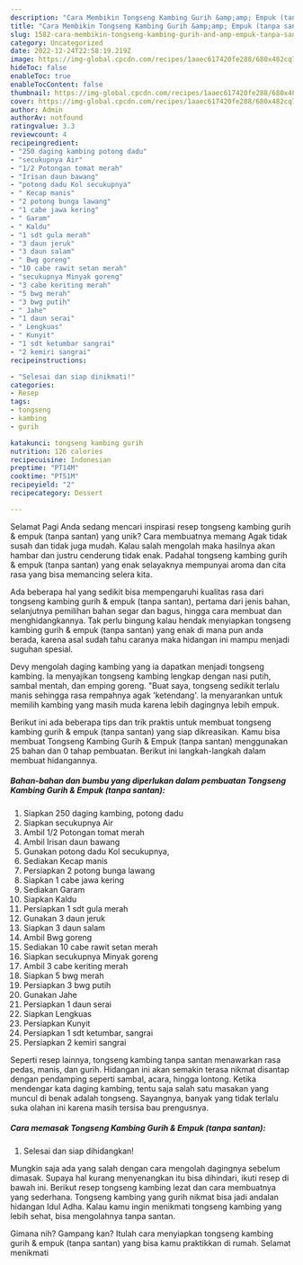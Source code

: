 ```yaml
---
description: "Cara Membikin Tongseng Kambing Gurih &amp;amp; Empuk (tanpa santan) yang Enak, Enak"
title: "Cara Membikin Tongseng Kambing Gurih &amp;amp; Empuk (tanpa santan) yang Enak, Enak"
slug: 1582-cara-membikin-tongseng-kambing-gurih-and-amp-empuk-tanpa-santan-yang-enak-enak
category: Uncategorized
date: 2022-12-24T22:58:19.219Z
image: https://img-global.cpcdn.com/recipes/1aaec617420fe288/680x482cq70/tongseng-kambing-gurih-empuk-tanpa-santan-foto-resep-utama.jpg
hideToc: false
enableToc: true
enableTocContent: false
thumbnail: https://img-global.cpcdn.com/recipes/1aaec617420fe288/680x482cq70/tongseng-kambing-gurih-empuk-tanpa-santan-foto-resep-utama.jpg
cover: https://img-global.cpcdn.com/recipes/1aaec617420fe288/680x482cq70/tongseng-kambing-gurih-empuk-tanpa-santan-foto-resep-utama.jpg
author: Admin
authorAv: notfound
ratingvalue: 3.3
reviewcount: 4
recipeingredient:
- "250 daging kambing potong dadu"
- "secukupnya Air"
- "1/2 Potongan tomat merah"
- "Irisan daun bawang"
- "potong dadu Kol secukupnya"
- " Kecap manis"
- "2 potong bunga lawang"
- "1 cabe jawa kering"
- " Garam"
- " Kaldu"
- "1 sdt gula merah"
- "3 daun jeruk"
- "3 daun salam"
- " Bwg goreng"
- "10 cabe rawit setan merah"
- "secukupnya Minyak goreng"
- "3 cabe keriting merah"
- "5 bwg merah"
- "3 bwg putih"
- " Jahe"
- "1 daun serai"
- " Lengkuas"
- " Kunyit"
- "1 sdt ketumbar sangrai"
- "2 kemiri sangrai"
recipeinstructions:

- "Selesai dan siap dinikmati!"
categories:
- Resep
tags:
- tongseng
- kambing
- gurih

katakunci: tongseng kambing gurih 
nutrition: 126 calories
recipecuisine: Indonesian
preptime: "PT14M"
cooktime: "PT51M"
recipeyield: "2"
recipecategory: Dessert

---
```



Selamat Pagi Anda sedang mencari inspirasi resep tongseng kambing gurih &amp; empuk (tanpa santan) yang unik? Cara membuatnya memang Agak tidak susah dan tidak juga mudah. Kalau salah mengolah maka hasilnya akan hambar dan justru cenderung tidak enak. Padahal tongseng kambing gurih &amp; empuk (tanpa santan) yang enak selayaknya mempunyai aroma dan cita rasa yang bisa memancing selera kita.


Ada beberapa hal yang sedikit bisa mempengaruhi kualitas rasa dari tongseng kambing gurih &amp; empuk (tanpa santan), pertama dari jenis bahan, selanjutnya pemilihan bahan segar dan bagus, hingga cara membuat dan menghidangkannya. Tak perlu bingung kalau hendak menyiapkan tongseng kambing gurih &amp; empuk (tanpa santan) yang enak di mana pun anda berada, karena asal sudah tahu caranya maka hidangan ini mampu menjadi suguhan spesial.

Devy mengolah daging kambing yang ia dapatkan menjadi tongseng kambing. Ia menyajikan tongseng kambing lengkap dengan nasi putih, sambal mentah, dan emping goreng. &#34;Buat saya, tongseng sedikit terlalu manis sehingga rasa rempahnya agak &#39;ketendang&#39;. Ia menyarankan untuk memilih kambing yang masih muda karena lebih dagingnya lebih empuk.


Berikut ini ada beberapa tips dan trik praktis untuk membuat tongseng kambing gurih &amp; empuk (tanpa santan) yang siap dikreasikan. Kamu bisa membuat Tongseng Kambing Gurih &amp; Empuk (tanpa santan) menggunakan 25 bahan dan 0 tahap pembuatan. Berikut ini langkah-langkah dalam membuat hidangannya.

<!--inarticleads1-->

##### Bahan-bahan dan bumbu yang diperlukan dalam pembuatan Tongseng Kambing Gurih &amp; Empuk (tanpa santan):

1. Siapkan 250 daging kambing, potong dadu
1. Siapkan secukupnya Air
1. Ambil 1/2 Potongan tomat merah
1. Ambil Irisan daun bawang
1. Gunakan potong dadu Kol secukupnya,
1. Sediakan  Kecap manis
1. Persiapkan 2 potong bunga lawang
1. Siapkan 1 cabe jawa kering
1. Sediakan  Garam
1. Siapkan  Kaldu
1. Persiapkan 1 sdt gula merah
1. Gunakan 3 daun jeruk
1. Siapkan 3 daun salam
1. Ambil  Bwg goreng
1. Sediakan 10 cabe rawit setan merah
1. Siapkan secukupnya Minyak goreng
1. Ambil 3 cabe keriting merah
1. Siapkan 5 bwg merah
1. Persiapkan 3 bwg putih
1. Gunakan  Jahe
1. Persiapkan 1 daun serai
1. Siapkan  Lengkuas
1. Persiapkan  Kunyit
1. Persiapkan 1 sdt ketumbar, sangrai
1. Persiapkan 2 kemiri sangrai


Seperti resep lainnya, tongseng kambing tanpa santan menawarkan rasa pedas, manis, dan gurih. Hidangan ini akan semakin terasa nikmat disantap dengan pendamping seperti sambal, acara, hingga lontong. Ketika mendengar kata daging kambing, tentu saja salah satu masakan yang muncul di benak adalah tongseng. Sayangnya, banyak yang tidak terlalu suka olahan ini karena masih tersisa bau prengusnya. 

<!--inarticleads2-->

##### Cara memasak Tongseng Kambing Gurih &amp; Empuk (tanpa santan):


1. Selesai dan siap dihidangkan!

Mungkin saja ada yang salah dengan cara mengolah dagingnya sebelum dimasak. Supaya hal kurang menyenangkan itu bisa dihindari, ikuti resep di bawah ini. Berikut resep tongseng kambing lezat dan cara membuatnya yang sederhana. Tongseng kambing yang gurih nikmat bisa jadi andalan hidangan Idul Adha. Kalau kamu ingin menikmati tongseng kambing yang lebih sehat, bisa mengolahnya tanpa santan. 

Gimana nih? Gampang kan? Itulah cara menyiapkan tongseng kambing gurih &amp; empuk (tanpa santan) yang bisa kamu praktikkan di rumah. Selamat menikmati
